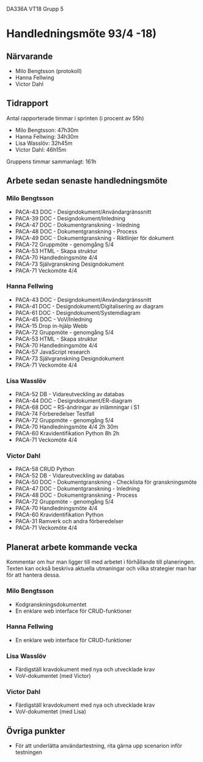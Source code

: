 DA336A VT18
Grupp 5

# Handledningsmöte 93/4 -18)

## Närvarande
* Milo Bengtsson (protokoll)
* Hanna Fellwing
* Victor Dahl

## Tidrapport
Antal rapporterade timmar i sprinten (i procent av 55h)
* Milo Bengtsson: 47h30m
* Hanna Fellwing: 34h30m
* Lisa Wasslöv: 32h45m
* Victor Dahl: 46h15m

Gruppens timmar sammanlagt: 161h

## Arbete sedan senaste handledningsmöte

### Milo Bengtsson
* PACA-43 DOC - Designdokument/Användargränssnitt
* PACA-39 DOC - Designdokument/Inledning
* PACA-47 DOC - Dokumentgranskning - Inledning
* PACA-48 DOC - Dokumentgranskning - Process
* PACA-49 DOC - Dokumentgranskning - Riktlinjer för dokument
* PACA-72 Gruppmöte - genomgång 5/4
* PACA-53 HTML - Skapa struktur
* PACA-70 Handledningsmöte 4/4
* PACA-73 Självgranskning Designdokument
* PACA-71 Veckomöte 4/4


### Hanna Fellwing
* PACA-43 DOC - Designdokument/Användargränssnitt
* PACA-41 DOC - Designdokument/Digitalisering av diagram
* PACA-61 DOC - Designdokument/Systemdiagram
* PACA-45 DOC - VoV/Inledning
* PACA-15 Drop in-hjälp Webb
* PACA-72 Gruppmöte - genomgång 5/4 
* PACA-53 HTML - Skapa struktur
* PACA-70 Handledningsmöte 4/4
* PACA-57 JavaScript research
* PACA-73 Självgranskning Designdokument
* PACA-71 Veckomöte 4/4


### Lisa Wasslöv
* PACA-52 DB - Vidareutveckling av databas
* PACA-44 DOC - Designdokument/ER-diagram
* PACA-68 DOC – RS-ändringar av inlämningar i S1
* PACA-74 Förberedelser Testfall
* PACA-72 Gruppmöte - genomgång 5/4
* PACA-70 Handledningsmöte 4/4    2h  30m
* PACA-60 Kravidentifikation Python   8h  2h
* PACA-71 Veckomöte 4/4


### Victor Dahl
* PACA-58 CRUD Python
* PACA-52 DB - Vidareutveckling av databas
* PACA-50 DOC - Dokumentgranskning - Checklista för granskningsmöte
* PACA-47 DOC - Dokumentgranskning - Inledning
* PACA-48 DOC - Dokumentgranskning - Process
* PACA-72 Gruppmöte - genomgång 5/4
* PACA-70 Handledningsmöte 4/4
* PACA-60 Kravidentifikation Python
* PACA-31 Ramverk och andra förberedelser
* PACA-71 Veckomöte 4/4


## Planerat arbete kommande vecka
Kommentar om hur man ligger till med arbetet i förhållande till planeringen. Texten kan också beskriva aktuella utmaningar och vilka strategier man har för att hantera dessa.

### Milo Bengtsson
* Kodgranskningsdokumentet
* En enklare web interface för CRUD-funktioner

### Hanna Fellwing
* En enklare web interface för CRUD-funktioner

### Lisa Wasslöv
* Färdigställ kravdokument med nya och utvecklade krav
* VoV-dokumentet (med Victor)

### Victor Dahl
* Färdigställ kravdokument med nya och utvecklade krav
* VoV-dokumentet (med Lisa)


## Övriga punkter
* För att underlätta användartestning, rita gärna upp scenarion inför testningen

